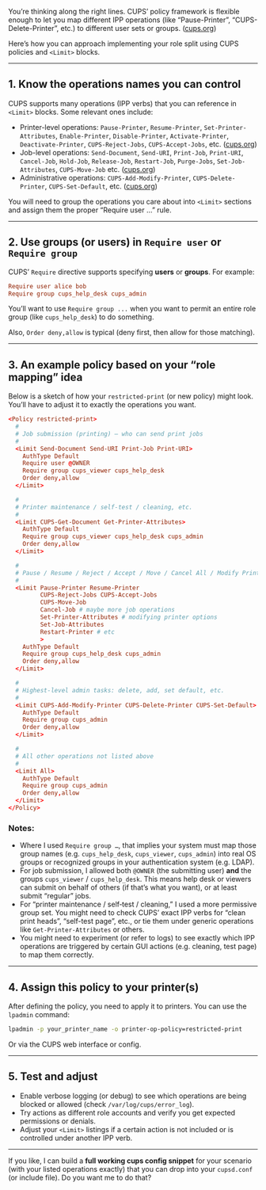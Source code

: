 You’re thinking along the right lines. CUPS’ policy framework is flexible enough to let you map different IPP operations (like “Pause-Printer”, “CUPS-Delete-Printer”, etc.) to different user sets or groups. ([cups.org][1])

Here’s how you can approach implementing your role split using CUPS policies and `<Limit>` blocks.

---

## 1. Know the operations names you can control

CUPS supports many operations (IPP verbs) that you can reference in `<Limit>` blocks. Some relevant ones include:

* Printer-level operations: `Pause-Printer`, `Resume-Printer`, `Set-Printer-Attributes`, `Enable-Printer`, `Disable-Printer`, `Activate-Printer`, `Deactivate-Printer`, `CUPS-Reject-Jobs`, `CUPS-Accept-Jobs`, etc. ([cups.org][1])
* Job-level operations: `Send-Document`, `Send-URI`, `Print-Job`, `Print-URI`, `Cancel-Job`, `Hold-Job`, `Release-Job`, `Restart-Job`, `Purge-Jobs`, `Set-Job-Attributes`, `CUPS-Move-Job` etc. ([cups.org][1])
* Administrative operations: `CUPS-Add-Modify-Printer`, `CUPS-Delete-Printer`, `CUPS-Set-Default`, etc. ([cups.org][1])

You will need to group the operations you care about into `<Limit>` sections and assign them the proper “Require user …” rule.

---

## 2. Use groups (or users) in `Require user` or `Require group`

CUPS’ `Require` directive supports specifying **users** or **groups**. For example:

```conf
Require user alice bob
Require group cups_help_desk cups_admin
```

You’ll want to use `Require group ...` when you want to permit an entire role group (like `cups_help_desk`) to do something.

Also, `Order deny,allow` is typical (deny first, then allow for those matching).

---

## 3. An example policy based on your “role mapping” idea

Below is a sketch of how your `restricted-print` (or new policy) might look. You’ll have to adjust it to exactly the operations you want.

```conf
<Policy restricted-print>
  #
  # Job submission (printing) — who can send print jobs
  #
  <Limit Send-Document Send-URI Print-Job Print-URI>
    AuthType Default
    Require user @OWNER
    Require group cups_viewer cups_help_desk
    Order deny,allow
  </Limit>

  #
  # Printer maintenance / self-test / cleaning, etc.
  #
  <Limit CUPS-Get-Document Get-Printer-Attributes>  
    AuthType Default
    Require group cups_viewer cups_help_desk cups_admin
    Order deny,allow
  </Limit>

  #
  # Pause / Resume / Reject / Accept / Move / Cancel All / Modify Printer / Set Attributes / etc.
  #
  <Limit Pause-Printer Resume-Printer
         CUPS-Reject-Jobs CUPS-Accept-Jobs
         CUPS-Move-Job
         Cancel-Job # maybe more job operations
         Set-Printer-Attributes # modifying printer options
         Set-Job-Attributes
         Restart-Printer # etc
         >
    AuthType Default
    Require group cups_help_desk cups_admin
    Order deny,allow
  </Limit>

  #
  # Highest-level admin tasks: delete, add, set default, etc.
  #
  <Limit CUPS-Add-Modify-Printer CUPS-Delete-Printer CUPS-Set-Default>
    AuthType Default
    Require group cups_admin
    Order deny,allow
  </Limit>

  #
  # All other operations not listed above
  #
  <Limit All>
    AuthType Default
    Require group cups_admin
    Order deny,allow
  </Limit>
</Policy>
```

### Notes:

* Where I used `Require group …`, that implies your system must map those group names (e.g. `cups_help_desk`, `cups_viewer`, `cups_admin`) into real OS groups or recognized groups in your authentication system (e.g. LDAP).
* For job submission, I allowed both `@OWNER` (the submitting user) **and** the groups `cups_viewer` / `cups_help_desk`. This means help desk or viewers can submit on behalf of others (if that’s what you want), or at least submit “regular” jobs.
* For “printer maintenance / self‑test / cleaning,” I used a more permissive group set. You might need to check CUPS’ exact IPP verbs for “clean print heads”, “self-test page”, etc., or tie them under generic operations like `Get-Printer-Attributes` or others.
* You might need to experiment (or refer to logs) to see exactly which IPP operations are triggered by certain GUI actions (e.g. cleaning, test page) to map them correctly.

---

## 4. Assign this policy to your printer(s)

After defining the policy, you need to apply it to printers. You can use the `lpadmin` command:

```bash
lpadmin -p your_printer_name -o printer-op-policy=restricted-print
```

Or via the CUPS web interface or config.

---

## 5. Test and adjust

* Enable verbose logging (or debug) to see which operations are being blocked or allowed (check `/var/log/cups/error_log`).
* Try actions as different role accounts and verify you get expected permissions or denials.
* Adjust your `<Limit>` listings if a certain action is not included or is controlled under another IPP verb.

---

If you like, I can build a **full working cups config snippet** for your scenario (with your listed operations exactly) that you can drop into your `cupsd.conf` (or include file). Do you want me to do that?

[1]: https://www.cups.org/doc/policies.html?utm_source=chatgpt.com "Managing Operation Policies"
